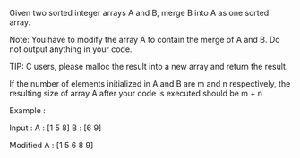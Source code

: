 Given two sorted integer arrays A and B, merge B into A as one sorted array.

Note: You have to modify the array A to contain the merge of A and B. Do not output anything in your code.

TIP: C users, please malloc the result into a new array and return the result.

If the number of elements initialized in A and B are m and n respectively, the resulting size of array A after your code is executed should be m + n

Example :

Input : 
         A : [1 5 8]
         B : [6 9]

Modified A : [1 5 6 8 9]
